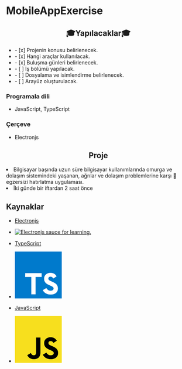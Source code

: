 # MobileAppExercise

<h2 align="center">&#127891;Yapılacaklar&#127891;</h2>

<ul>
    <li> - [x] Projenin konusu belirlenecek.</li>    
    <li> - [x] Hangi araçlar kullanılacak.</li>
    <li> - [x] Buluşma günleri belirlenecek.</li>
    <li> - [ ] İş bölümü yapılacak.</li>
    <li> - [ ] Dosyalama ve isimlendirme belirlenecek.</li>
    <li> - [ ] Arayüz oluşturulacak.</li>
    
</ul>

<h3> Programala dili </h3>
<ul>
    <li>JavaScript, TypeScript</li>
</ul>


<h3> Çerçeve </h3>
<ul>
    <li>Electronjs</li>
</ul>

<h2 align = "center">Proje</h2>
<li>Bilgisayar başında uzun süre bilgisayar kullanımlarında omurga ve dolaşım sistemindeki yaşanan, ağrılar ve dolaşım problemlerine karşı &#128170; egzersizi hatırlatma uygulaması.</li>
<li>İki günde bir iftardan 2 saat önce</li>

<h2> Kaynaklar </h2>

*   [Electronjs](https://www.electronjs.org/docs/latest/) 

*   <a href="https://www.electronjs.org/docs/latest/">
    <img alt="Electronjs sauce for learning." src="https://raw.githubusercontent.com/EnesOzyurt/MobileAppExercise/main/images/electronjs.png">
</a>

*   [TypeScript](https://www.typescriptlang.org/docs/handbook/typescript-from-scratch.html)

*   <a href="https://www.typescriptlang.org/docs/handbook/typescript-from-scratch.html">
    <img alt="TypeScript sauce for learning." src="https://raw.githubusercontent.com/EnesOzyurt/MobileAppExercise/main/images/TypeScript.png">
</a>

*   [JavaScript](https://developer.mozilla.org/en-US/docs/Learn/Getting_started_with_the_web/JavaScript_basics)

*   <a href="https://developer.mozilla.org/en-US/docs/Learn/Getting_started_with_the_web/JavaScript_basics">
    <img alt="JavaScript sauce for learning." src="https://raw.githubusercontent.com/EnesOzyurt/MobileAppExercise/main/images/JavaScript.png">
</a>
